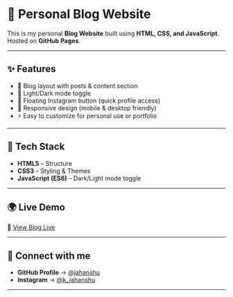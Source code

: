 # 📝 Personal Blog Website

This is my personal **Blog Website** built using **HTML, CSS, and JavaScript**.  
Hosted on **GitHub Pages**.

---

## ✨ Features
- 📰 Blog layout with posts & content section  
- 🎨 Light/Dark mode toggle  
- 🔗 Floating Instagram button (quick profile access)  
- 📱 Responsive design (mobile & desktop friendly)  
- ⚡ Easy to customize for personal use or portfolio  

---

## 🚀 Tech Stack
- **HTML5** – Structure  
- **CSS3** – Styling & Themes  
- **JavaScript (ES6)** – Dark/Light mode toggle  

---

## 🌍 Live Demo
🔗 [View Blog Live](https://jahanshu.github.io/projectblog.github.io)

---
## 📩 Connect with me
- **GitHub Profile** → [@jahanshu](https://github.com/jahanshu)  
- **Instagram** → [@k_jahanshu](https://www.instagram.com/k_jahanshu/)  

---

